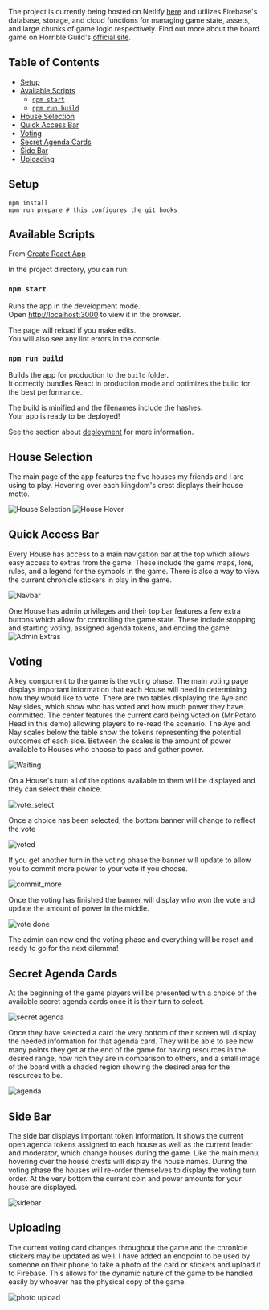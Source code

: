 The project is currently being hosted on Netlify [here](https://pensive-bohr-6ca76f.netlify.app/) and utilizes Firebase's database, storage, and cloud functions for managing game state, assets, and large chunks of game logic respectively. Find out more about the board game on Horrible Guild's [official site](https://www.horribleguild.com/the-kings-dilemma/).

## Table of Contents

- [Setup](#setup)
- [Available Scripts](#available-scripts)
  - [`npm start`](#-npm-start-)
  - [`npm run build`](#-npm-run-build-)
- [House Selection](#house-selection)
- [Quick Access Bar](#quick-access-bar)
- [Voting](#voting)
- [Secret Agenda Cards](#secret-agenda-cards)
- [Side Bar](#side-bar)
- [Uploading](#uploading)

## Setup

```
npm install
npm run prepare # this configures the git hooks
```

## Available Scripts

From [Create React App](https://github.com/facebook/create-react-app)

In the project directory, you can run:

### `npm start`

Runs the app in the development mode.<br />
Open [http://localhost:3000](http://localhost:3000) to view it in the browser.

The page will reload if you make edits.<br />
You will also see any lint errors in the console.

### `npm run build`

Builds the app for production to the `build` folder.<br />
It correctly bundles React in production mode and optimizes the build for the best performance.

The build is minified and the filenames include the hashes.<br />
Your app is ready to be deployed!

See the section about [deployment](https://facebook.github.io/create-react-app/docs/deployment) for more information.

## House Selection

The main page of the app features the five houses my friends and I are using to play. Hovering over each kingdom's crest displays their house motto.

![House Selection](https://github.com/kaitlinthachuk/kings-dilemma/blob/master/images/house_selection.png)
![House Hover](https://github.com/kaitlinthachuk/kings-dilemma/blob/master/images/house_selection_hover.png)

## Quick Access Bar

Every House has access to a main navigation bar at the top which allows easy access to extras from the game. These include the game maps, lore, rules, and a legend for the symbols in the game. There is also a way to view the current chronicle stickers in play in the game.

![Navbar](https://github.com/kaitlinthachuk/kings-dilemma/blob/master/images/navbar.png)

One House has admin privileges and their top bar features a few extra buttons which allow for controlling the game state. These include stopping and starting voting, assigned agenda tokens, and ending the game.
![Admin Extras](https://github.com/kaitlinthachuk/kings-dilemma/blob/master/images/admin_extras.png)

## Voting

A key component to the game is the voting phase. The main voting page displays important information that each House will need in determining how they would like to vote. There are two tables displaying the Aye and Nay sides, which show who has voted and how much power they have committed. The center features the current card being voted on (Mr.Potato Head in this demo) allowing players to re-read the scenario. The Aye and Nay scales below the table show the tokens representing the potential outcomes of each side. Between the scales is the amount of power available to Houses who choose to pass and gather power.

![Waiting](https://github.com/kaitlinthachuk/kings-dilemma/blob/master/images/waiting.png)

On a House's turn all of the options available to them will be displayed and they can select their choice.

![vote_select](https://github.com/kaitlinthachuk/kings-dilemma/blob/master/images/vote_turn.png)

Once a choice has been selected, the bottom banner will change to reflect the vote

![voted](https://github.com/kaitlinthachuk/kings-dilemma/blob/master/images/voted.png)

If you get another turn in the voting phase the banner will update to allow you to commit more power to your vote if you choose.

![commit_more](https://github.com/kaitlinthachuk/kings-dilemma/blob/master/images/commit_more.png)

Once the voting has finished the banner will display who won the vote and update the amount of power in the middle.

![vote done](https://github.com/kaitlinthachuk/kings-dilemma/blob/master/images/vote_done.png)

The admin can now end the voting phase and everything will be reset and ready to go for the next dilemma!

## Secret Agenda Cards

At the beginning of the game players will be presented with a choice of the available secret agenda cards once it is their turn to select.

![secret agenda](https://github.com/kaitlinthachuk/kings-dilemma/blob/master/images/secret_agenda.png)

Once they have selected a card the very bottom of their screen will display the needed information for that agenda card. They will be able to see how many points they get at the end of the game for having resources in the desired range, how rich they are in comparison to others, and a small image of the board with a shaded region showing the desired area for the resources to be.

![agenda](https://github.com/kaitlinthachuk/kings-dilemma/blob/master/images/agenda_display.png)

## Side Bar

The side bar displays important token information. It shows the current open agenda tokens assigned to each house as well as the current leader and moderator, which change houses during the game. Like the main menu, hovering over the house crests will display the house names. During the voting phase the houses will re-order themselves to display the voting turn order. At the very bottom the current coin and power amounts for your house are displayed.

![sidebar](https://github.com/kaitlinthachuk/kings-dilemma/blob/master/images/sidebar.png)

## Uploading

The current voting card changes throughout the game and the chronicle stickers may be updated as well. I have added an endpoint to be used by someone on their phone to take a photo of the card or stickers and upload it to Firebase. This allows for the dynamic nature of the game to be handled easily by whoever has the physical copy of the game.

![photo upload](https://github.com/kaitlinthachuk/kings-dilemma/blob/master/images/photo_upload.png)
